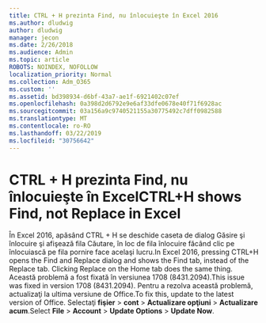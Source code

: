 ```yaml
---
title: CTRL + H prezinta Find, nu înlocuieşte în Excel 2016
ms.author: dludwig
author: dludwig
manager: jecon
ms.date: 2/26/2018
ms.audience: Admin
ms.topic: article
ROBOTS: NOINDEX, NOFOLLOW
localization_priority: Normal
ms.collection: Adm_O365
ms.custom: ''
ms.assetid: bd398934-d6bf-43a7-ae1f-6921402c07ef
ms.openlocfilehash: 0a398d2d6792e9e6af33dfe0678e40f71f6928ac
ms.sourcegitcommit: 03a156a9c9740521155a30775492c7dff0982588
ms.translationtype: MT
ms.contentlocale: ro-RO
ms.lasthandoff: 03/22/2019
ms.locfileid: "30756642"
---
```

# <a name="ctrlh-shows-find-not-replace-in-excel"></a><span data-ttu-id="f0b37-102">CTRL + H prezinta Find, nu înlocuieşte în Excel</span><span class="sxs-lookup"><span data-stu-id="f0b37-102">CTRL+H shows Find, not Replace in Excel</span></span>

<span data-ttu-id="f0b37-103">În Excel 2016, apăsând CTRL + H se deschide caseta de dialog Găsire şi înlocuire şi afişează fila Căutare, în loc de fila înlocuire făcând clic pe înlocuiască pe fila pornire face acelaşi lucru.</span><span class="sxs-lookup"><span data-stu-id="f0b37-103">In Excel 2016, pressing CTRL+H opens the Find and Replace dialog and shows the Find tab, instead of the Replace tab. Clicking Replace on the Home tab does the same thing.</span></span> <span data-ttu-id="f0b37-104">Această problemă a fost fixată în versiunea 1708 (8431.2094).</span><span class="sxs-lookup"><span data-stu-id="f0b37-104">This issue was fixed in version 1708 (8431.2094).</span></span> <span data-ttu-id="f0b37-105">Pentru a rezolva această problemă, actualizaţi la ultima versiune de Office.</span><span class="sxs-lookup"><span data-stu-id="f0b37-105">To fix this, update to the latest version of Office.</span></span> <span data-ttu-id="f0b37-106">Selectaţi **fişier** \> **cont** \> **Actualizare opţiuni** \> **Actualizare acum**.</span><span class="sxs-lookup"><span data-stu-id="f0b37-106">Select **File** \> **Account** \> **Update Options** \> **Update Now**.</span></span>
  

